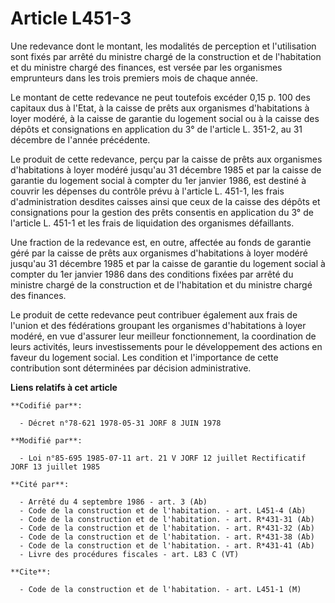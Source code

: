 # Article L451-3

Une redevance dont le montant, les modalités de perception et l'utilisation sont fixés par arrêté du ministre chargé de la
construction et de l'habitation et du ministre chargé des finances, est versée par les organismes emprunteurs dans les trois
premiers mois de chaque année.

Le montant de cette redevance ne peut toutefois excéder 0,15 p. 100 des capitaux dus à l'Etat, à la caisse de prêts aux
organismes d'habitations à loyer modéré, à la caisse de garantie du logement social ou à la caisse des dépôts et
consignations en application du 3° de l'article L. 351-2, au 31 décembre de l'année précédente.

Le produit de cette redevance, perçu par la caisse de prêts aux organismes d'habitations à loyer modéré jusqu'au 31 décembre
1985 et par la caisse de garantie du logement social à compter du 1er janvier 1986, est destiné à couvrir les dépenses du
contrôle prévu à l'article L. 451-1, les frais d'administration desdites caisses ainsi que ceux de la caisse des dépôts et
consignations pour la gestion des prêts consentis en application du 3° de l'article L. 451-1 et les frais de liquidation des
organismes défaillants.

Une fraction de la redevance est, en outre, affectée au fonds de garantie géré par la caisse de prêts aux organismes
d'habitations à loyer modéré jusqu'au 31 décembre 1985 et par la caisse de garantie du logement social à compter du 1er
janvier 1986 dans des conditions fixées par arrêté du ministre chargé de la construction et de l'habitation et du ministre
chargé des finances.

Le produit de cette redevance peut contribuer également aux frais de l'union et des fédérations groupant les organismes
d'habitations à loyer modéré, en vue d'assurer leur meilleur fonctionnement, la coordination de leurs activités, leurs
investissements pour le développement des actions en faveur du logement social. Les condition et l'importance de cette
contribution sont déterminées par décision administrative.

**Liens relatifs à cet article**

	**Codifié par**:

	  - Décret n°78-621 1978-05-31 JORF 8 JUIN 1978

	**Modifié par**:

	  - Loi n°85-695 1985-07-11 art. 21 V JORF 12 juillet Rectificatif JORF 13 juillet 1985

	**Cité par**:

	  - Arrêté du 4 septembre 1986 - art. 3 (Ab)
	  - Code de la construction et de l'habitation. - art. L451-4 (Ab)
	  - Code de la construction et de l'habitation. - art. R*431-31 (Ab)
	  - Code de la construction et de l'habitation. - art. R*431-32 (Ab)
	  - Code de la construction et de l'habitation. - art. R*431-38 (Ab)
	  - Code de la construction et de l'habitation. - art. R*431-41 (Ab)
	  - Livre des procédures fiscales - art. L83 C (VT)

	**Cite**:

	  - Code de la construction et de l'habitation. - art. L451-1 (M)
